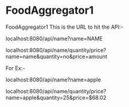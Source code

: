 # FoodAggregator1

FoodAggregator1
This is the URL to hit the API:-

localhost:8080/api/name?name=NAME 

localhost:8080/api/name/quantity/price?name=name&quantity=no&price=amount

For Ex:-

localhost:8080/api/name?name=apple 

localhost:8080/api/name/quantity/price?name=apple&quantity=25&price=$68.02
